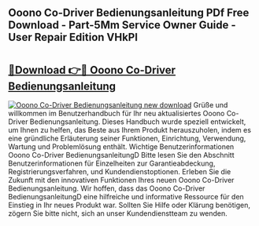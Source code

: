 ## Ooono Co-Driver Bedienungsanleitung PDf Free Download - Part-5Mm Service Owner Guide - User Repair Edition VHkPl

# <h2><a href="http://df3sm5x.blite.top/?on=Ooono+Co-Driver+Bedienungsanleitung">🔗Download 👉🔴 Ooono Co-Driver Bedienungsanleitung</a></h2>

[![Ooono Co-Driver Bedienungsanleitung new download](https://i.imgur.com/lujVjoI.png)](http://df3sm5x.blite.top/?on=Ooono+Co-Driver+Bedienungsanleitung)
Grüße und willkommen im Benutzerhandbuch für Ihr neu aktualisiertes Ooono Co-Driver Bedienungsanleitung. Dieses Handbuch wurde speziell entwickelt, um Ihnen zu helfen, das Beste aus Ihrem Produkt herauszuholen, indem es eine gründliche Erläuterung seiner Funktionen, Einrichtung, Verwendung, Wartung und Problemlösung enthält. Wichtige Benutzerinformationen Ooono Co-Driver BedienungsanleitungD Bitte lesen Sie den Abschnitt Benutzerinformationen für Einzelheiten zur Garantieabdeckung, Registrierungsverfahren, und Kundendienstoptionen. Erleben Sie die Zukunft mit den innovativen Funktionen Ihres neuen Ooono Co-Driver Bedienungsanleitung. Wir hoffen, dass das Ooono Co-Driver BedienungsanleitungD eine hilfreiche und informative Ressource für den Einstieg in Ihr neues Produkt war. Sollten Sie Hilfe oder Klärung benötigen, zögern Sie bitte nicht, sich an unser Kundendienstteam zu wenden.
